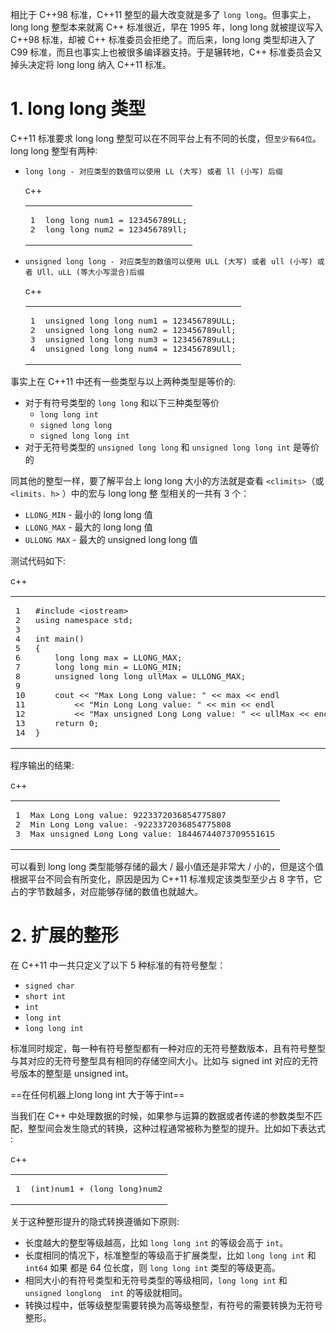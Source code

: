 相比于 C++98 标准，C++11 整型的最大改变就是多了 `long long`。但事实上，long long 整型本来就离 C++ 标准很近，早在 1995 年，long long 就被提议写入 C++98 标准，却被 C++ 标准委员会拒绝了。而后来，long long 类型却进入了 C99 标准，而且也事实上也被很多编译器支持。于是辗转地，C++ 标准委员会又掉头决定将 long long 纳入 C++11 标准。

# 1\. long long 类型

C++11 标准要求 long long 整型可以在不同平台上有不同的长度，但`至少有64位`。long long 整型有两种∶

- `long long - 对应类型的数值可以使用 LL (大写) 或者 ll (小写) 后缀`
  
    c++
    
    <table><tbody><tr><td class="gutter"><pre><span class="line">1</span><br><span class="line">2</span><br></pre></td><td class="code"><pre><span class="line"><span class="type">long</span> <span class="type">long</span> num1 = <span class="number">123456789LL</span>;</span><br><span class="line"><span class="type">long</span> <span class="type">long</span> num2 = <span class="number">123456789ll</span>;</span><br></pre></td></tr></tbody></table>
    
- `unsigned long long - 对应类型的数值可以使用 ULL (大写) 或者 ull (小写) 或者 Ull、uLL (等大小写混合)后缀`
  
    c++
    
    <table><tbody><tr><td class="gutter"><pre><span class="line">1</span><br><span class="line">2</span><br><span class="line">3</span><br><span class="line">4</span><br></pre></td><td class="code"><pre><span class="line"><span class="type">unsigned</span> <span class="type">long</span> <span class="type">long</span> num1 = <span class="number">123456789ULL</span>;</span><br><span class="line"><span class="type">unsigned</span> <span class="type">long</span> <span class="type">long</span> num2 = <span class="number">123456789ull</span>;</span><br><span class="line"><span class="type">unsigned</span> <span class="type">long</span> <span class="type">long</span> num3 = <span class="number">123456789uLL</span>;</span><br><span class="line"><span class="type">unsigned</span> <span class="type">long</span> <span class="type">long</span> num4 = <span class="number">123456789Ull</span>;</span><br></pre></td></tr></tbody></table>
    

事实上在 C++11 中还有一些类型与以上两种类型是等价的:

- 对于有符号类型的 `long long` 和以下三种类型等价
    - `long long int`
    - `signed long long`
    - `signed long long int`
- 对于无符号类型的 `unsigned long long` 和 `unsigned long long int` 是等价的

同其他的整型一样，要了解平台上 long long 大小的方法就是查看 `<climits>`（或 `<limits. h>` ）中的宏与 long long 整 型相关的一共有 3 个：

- `LLONG_MIN` - 最小的 long long 值
- `LLONG_MAX` - 最大的 long long 值
- `ULLONG MAX` - 最大的 unsigned long long 值

测试代码如下:

c++

<table><tbody><tr><td class="gutter"><pre><span class="line">1</span><br><span class="line">2</span><br><span class="line">3</span><br><span class="line">4</span><br><span class="line">5</span><br><span class="line">6</span><br><span class="line">7</span><br><span class="line">8</span><br><span class="line">9</span><br><span class="line">10</span><br><span class="line">11</span><br><span class="line">12</span><br><span class="line">13</span><br><span class="line">14</span><br></pre></td><td class="code"><pre><span class="line"><span class="meta">#<span class="keyword">include</span> <span class="string">&lt;iostream&gt;</span></span></span><br><span class="line"><span class="keyword">using</span> <span class="keyword">namespace</span> std;</span><br><span class="line"></span><br><span class="line"><span class="function"><span class="type">int</span> <span class="title">main</span><span class="params">()</span></span></span><br><span class="line"><span class="function"></span>{</span><br><span class="line">    <span class="type">long</span> <span class="type">long</span> max = LLONG_MAX;</span><br><span class="line">    <span class="type">long</span> <span class="type">long</span> min = LLONG_MIN;</span><br><span class="line">    <span class="type">unsigned</span> <span class="type">long</span> <span class="type">long</span> ullMax = ULLONG_MAX;</span><br><span class="line"></span><br><span class="line">    cout &lt;&lt; <span class="string">"Max Long Long value: "</span> &lt;&lt; max &lt;&lt; endl</span><br><span class="line">        &lt;&lt; <span class="string">"Min Long Long value: "</span> &lt;&lt; min &lt;&lt; endl</span><br><span class="line">        &lt;&lt; <span class="string">"Max unsigned Long Long value: "</span> &lt;&lt; ullMax &lt;&lt; endl;</span><br><span class="line">    <span class="keyword">return</span> <span class="number">0</span>;</span><br><span class="line">}</span><br></pre></td></tr></tbody></table>

程序输出的结果:

c++

<table><tbody><tr><td class="gutter"><pre><span class="line">1</span><br><span class="line">2</span><br><span class="line">3</span><br></pre></td><td class="code"><pre><span class="line">Max Long Long value: <span class="number">9223372036854775807</span></span><br><span class="line">Min Long Long value: <span class="number">-9223372036854775808</span></span><br><span class="line">Max <span class="type">unsigned</span> Long Long value: <span class="number">18446744073709551615</span></span><br></pre></td></tr></tbody></table>

可以看到 long long 类型能够存储的最大 / 最小值还是非常大 / 小的，但是这个值根据平台不同会有所变化，原因是因为 C++11 标准规定该类型至少占 8 字节，它占的字节数越多，对应能够存储的数值也就越大。

# 2\. 扩展的整形

在 C++11 中一共只定义了以下 5 种标准的有符号整型：

- `signed char`
- `short int`
- `int`
- `long int`
- `long long int`

标准同时规定，每一种有符号整型都有一种对应的无符号整数版本，且有符号整型与其对应的无符号整型具有相同的存储空间大小。比如与 signed int 对应的无符号版本的整型是 unsigned int。

==在任何机器上long long int 大于等于int==

当我们在 C++ 中处理数据的时候，如果参与运算的数据或者传递的参数类型不匹配，整型间会发生隐式的转换，这种过程通常被称为整型的提升。比如如下表达式∶

c++

<table><tbody><tr><td class="gutter"><pre><span class="line">1</span><br></pre></td><td class="code"><pre><span class="line">(<span class="type">int</span>)num1 + (<span class="type">long</span> <span class="type">long</span>)num2</span><br></pre></td></tr></tbody></table>

关于这种整形提升的隐式转换遵循如下原则:

- 长度越大的整型等级越高，比如 `long long int` 的等级会高于 `int`。
- 长度相同的情况下，标准整型的等级高于扩展类型，比如 `long long int` 和 `int64` 如果 都是 64 位长度，则 `long long int` 类型的等级更高。 
- 相同大小的有符号类型和无符号类型的等级相同，`long long int` 和 `unsigned longlong  int` 的等级就相同。
- 转换过程中，低等级整型需要转换为高等级整型，有符号的需要转换为无符号整形。
